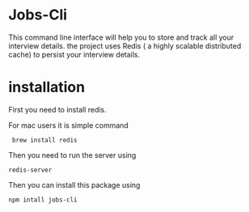 # Jobs-Cli

This command line interface will help you to store and track all your interview details. 
the project uses Redis ( a highly scalable distributed cache) to persist your interview details.

# installation

First you need to install redis.

For mac users it is simple command

```
 brew install redis

 ```

Then you need to run the server using 

```
redis-server

```

Then you can install this package using

```
npm intall jobs-cli

```


